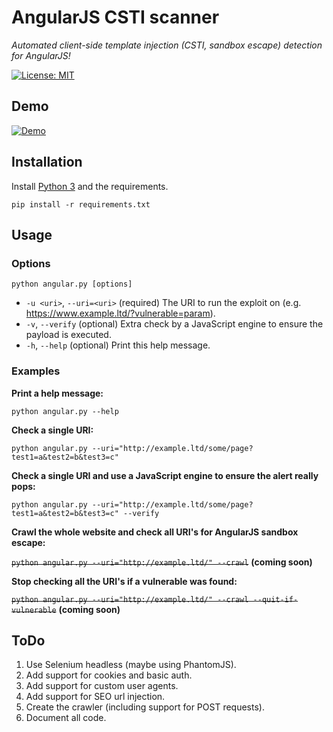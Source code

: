 # AngularJS CSTI scanner

*Automated client-side template injection (CSTI, sandbox escape) detection for AngularJS!*

[![License: MIT](https://img.shields.io/badge/License-MIT-yellow.svg)](LICENSE.md)

## Demo
[![Demo](https://finnwea.com/snippets/angularjs-sandbox-escape-scanner-loop.gif)](https://finnwea.com/snippets/angularjs-sandbox-escape-scanner-loop.gif) 

## Installation

Install [Python 3](https://www.python.org/downloads/) and the requirements.

`pip install -r requirements.txt`

## Usage

### Options
`python angular.py [options]`
* `-u <uri>`,      `--uri=<uri>`              (required)        The URI to run the exploit on (e.g. https://www.example.ltd/?vulnerable=param).
* `-v`,            `--verify`                 (optional)        Extra check by a JavaScript engine to ensure the payload is executed.
* `-h`,            `--help`                   (optional)        Print this help message.

### Examples

**Print a help message:**

`python angular.py --help`

**Check a single URI:**

`python angular.py --uri="http://example.ltd/some/page?test1=a&test2=b&test3=c"`

**Check a single URI and use a JavaScript engine to ensure the alert really pops:**

`python angular.py --uri="http://example.ltd/some/page?test1=a&test2=b&test3=c" --verify`

**Crawl the whole website and check all URI's for AngularJS sandbox escape:**

~~`python angular.py --uri="http://example.ltd/" --crawl`~~ **(coming soon)**

**Stop checking all the URI's if a vulnerable was found:**

~~`python angular.py --uri="http://example.ltd/" --crawl --quit-if-vulnerable`~~ **(coming soon)**

## ToDo

1. Use Selenium headless (maybe using PhantomJS).
2. Add support for cookies and basic auth.
3. Add support for custom user agents.
4. Add support for SEO url injection.
5. Create the crawler (including support for POST requests).
6. Document all code.
